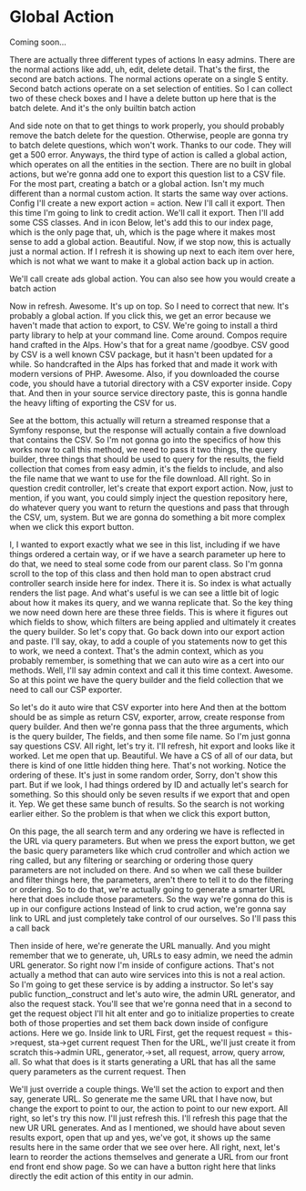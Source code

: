 # Global Action

Coming soon...

There are actually three different types of actions In easy admins. There are the
normal actions like add, uh, edit, delete detail. That's the first, the second are
batch actions. The normal actions operate on a single S entity. Second batch actions
operate on a set selection of entities. So I can collect two of these check boxes and
I have a delete button up here that is the batch delete. And it's the only builtin
batch action

And side note on that to get things to work properly, you should probably remove the
batch delete for the question. Otherwise, people are gonna try to batch delete
questions, which won't work. Thanks to our code. They will get a 500 error. Anyways,
the third type of action is called a global action, which operates on all the
entities in the section. There are no built in global actions, but we're gonna add
one to export this question list to a CSV file. For the most part, creating a batch
or a global action. Isn't my much different than a normal custom action. It starts
the same way over actions. Config I'll create a new export action = action. New I'll
call it export. Then this time I'm going to link to credit action. We'll call it
export. Then I'll add some CSS classes. And in icon Below, let's add this to our
index page, which is the only page that, uh, which is the page where it makes most
sense to add a global action. Beautiful. Now, if we stop now, this is actually just a
normal action. If I refresh it is showing up next to each item over here, which is
not what we want to make it a global action back up in action.

We'll call create ads global action. You can also see how you would create a batch
action

Now in refresh. Awesome. It's up on top. So I need to correct that new. It's probably
a global action. If you click this, we get an error because we haven't made that
action to export, to CSV. We're going to install a third party library to help at
your command line. Come around. Compos require hand crafted in the Alps. How's that
for a great name /goodbye. CSV good by CSV is a well known CSV package, but it hasn't
been updated for a while. So handcrafted in the Alps has forked that and made it work
with modern versions of PHP. Awesome. Also, if you downloaded the course code, you
should have a tutorial directory with a CSV exporter inside. Copy that. And then in
your source service directory paste, this is gonna handle the heavy lifting of
exporting the CSV for us.

See at the bottom, this actually will return a streamed response that a Symfony
response, but the response will actually contain a five download that contains the
CSV. So I'm not gonna go into the specifics of how this works now to call this
method, we need to pass it two things, the query builder, three things that should be
used to query for the results, the field collection that comes from easy admin, it's
the fields to include, and also the file name that we want to use for the file
download. All right. So in question credit controller, let's create that export
export action. Now, just to mention, if you want, you could simply inject the
question repository here, do whatever query you want to return the questions and pass
that through the CSV, um, system. But we are gonna do something a bit more complex
when we click this export button.

I, I wanted to export exactly what we see in this list, including if we have things
ordered a certain way, or if we have a search parameter up here to do that, we need
to steal some code from our parent class. So I'm gonna scroll to the top of this
class and then hold man to open abstract crud controller search inside here for
index. There it is. So index is what actually renders the list page. And what's
useful is we can see a little bit of logic about how it makes its query, and we wanna
replicate that. So the key thing we now need down here are these three fields. This
is where it figures out which fields to show, which filters are being applied and
ultimately it creates the query builder. So let's copy that. Go back down into our
export action and paste. I'll say, okay, to add a couple of you statements now to get
this to work, we need a context. That's the admin context, which as you probably
remember, is something that we can auto wire as a cert into our methods. Well, I'll
say admin context and call it this time context. Awesome. So at this point we have
the query builder and the field collection that we need to call our CSP exporter.

So let's do it auto wire that CSV exporter into here And then at the bottom should be
as simple as return CSV, exporter, arrow, create response from query builder. And
then we're gonna pass that the three arguments, which is the query builder, The
fields, and then some file name. So I'm just gonna say questions CSV. All right,
let's try it. I'll refresh, hit export and looks like it worked. Let me open that up.
Beautiful. We have a CS of all of our data, but there is kind of one little hidden
thing here. That's not working. Notice the ordering of these. It's just in some
random order, Sorry, don't show this part. But if we look, I had things ordered by ID
and actually let's search for something. So this should only be seven results if we
export that and open it. Yep. We get these same bunch of results. So the search is
not working earlier either. So the problem is that when we click this export button,

<affirmative>

On this page, the all search term and any ordering we have is reflected in the URL
via query parameters. But when we press the export button, we get the basic query
parameters like which crud controller and which action we ring called, but any
filtering or searching or ordering those query parameters are not included on there.
And so when we call these builder and filter things here, the parameters, aren't
there to tell it to do the filtering or ordering. So to do that, we're actually going
to generate a smarter URL here that does include those parameters. So the way we're
gonna do this is up in our configure actions Instead of link to crud action, we're
gonna say link to URL and just completely take control of our ourselves. So I'll pass
this a call back

Then inside of here, we're generate the URL manually. And you might remember that we
to generate, uh, URLs to easy admin, we need the admin URL generator. So right now
I'm inside of configure actions. That's not actually a method that can auto wire
services into this is not a real action. So I'm going to get these service is by
adding a instructor. So let's say public function,_construct and let's auto wire, the
admin URL generator, and also the request stack. You'll see that we're gonna need
that in a second to get the request object I'll hit alt enter and go to initialize
properties to create both of those properties and set them back down inside of
configure actions. Here we go. Inside link to URL First, get the request request =
this->request, sta->get current request Then for the URL, we'll just create it from
scratch this->admin URL, generator,->set, all request, arrow, query arrow, all. So
what that does is it starts generating a URL that has all the same query parameters
as the current request. Then

We'll just override a couple things. We'll set the action to export and then say,
generate URL. So generate me the same URL that I have now, but change the export to
point to our, the action to point to our new export. All right, so let's try this
now. I'll just refresh this. I'll refresh this page that the <affirmative> new UR URL
generates. And as I mentioned, we should have about seven results export, open that
up and yes, we've got, it shows up the same results here in the same order that we
see over here. All right, next, let's learn to reorder the actions themselves and
generate a URL from our front end front end show page. So we can have a button right
here that links directly the edit action of this entity in our admin.


